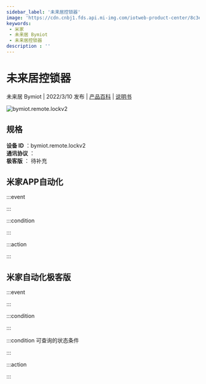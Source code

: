 ```yaml
---
sidebar_label: '未来居控锁器'
image: 'https://cdn.cnbj1.fds.api.mi-img.com/iotweb-product-center/8c3e2919902718ab800e1e0d67d3e318_1641901447669.png?GalaxyAccessKeyId=AKVGLQWBOVIRQ3XLEW&Expires=9223372036854775807&Signature=PtNiZLmKHKF0qnRUh2rwz99TYt0='
keywords: 
 - 米家
 - 未来居 Bymiot
 - 未来居控锁器
description : ''
---
```

# 未来居控锁器

未来居 Bymiot | 2022/3/10 发布 | [产品百科](https://home.mi.com/webapp/content/baike/product/index.html?model=bymiot.remote.lockv2/) | [说明书](https://home.mi.com/views/introduction.html?model=bymiot.remote.lockv2&region=cn)

![bymiot.remote.lockv2](https://cdn.cnbj1.fds.api.mi-img.com/iotweb-product-center/8c3e2919902718ab800e1e0d67d3e318_1641901447669.png?GalaxyAccessKeyId=AKVGLQWBOVIRQ3XLEW&Expires=9223372036854775807&Signature=PtNiZLmKHKF0qnRUh2rwz99TYt0=)

## 规格  
> 
**设备 ID** ：bymiot.remote.lockv2  
**通讯协议** ：  
**极客版**  ： 待补充 


## 米家APP自动化  

:::event  

:::

:::condition  

:::

:::action   

:::

## 米家自动化极客版  

:::event  

:::

:::condition  

:::

:::condition 可查询的状态条件  

:::

:::action  

:::

        

